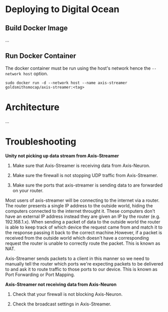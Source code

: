 # Deploying to Digital Ocean

## Build Docker Image

...

## Run Docker Container
The docker container must be run using the host's network hence the `--network host` option.

`sudo docker run -d --network host --name axis-streamer goldsmithsmocap/axis-streamer:<tag>`


# Architecture

...

# Troubleshooting

**Unity not picking up data stream from Axis-Streamer**

1. Make sure that Axis-Streamer is receiving data from Axis-Neuron.

2. Make sure the firewall is not stopping UDP traffic from Axis-Streamer.
   
3. Make sure the ports that axis-streamer is sending data to are forwarded on your router.

Most users of axis-streamer will be connecting to the internet via a router. The router presents
a single IP address to the outside world, hiding the computers connected to the internet throught it.
These computers don't have an external IP address instead they are given an IP by the router (e.g. 192.168.1.x). When sending a packet of data to the outside world the router is able to keep track of which
device the request came from and match it to the response passing it back to the correct machine.However, if a packet is received from the outside world which doesn't have a corresponding request the
router is unable to correctly route the packet. This is known as NAT.

Axis-Streamer sends packets to a client in this manner so we need to manually tell the router which
ports we're expecting packets to be delivered to and ask it to route traffic to those ports to our
device. This is known as Port Forwarding or Port Mapping.


**Axis-Streamer not receiving data from Axis-Neuron**

1. Check that your firewall is not blocking Axis-Neuron.

2. Check the broadcast settings in Axis-Streamer. 